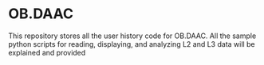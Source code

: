 # OB.DAAC
This repository stores all the user history code for OB.DAAC. All the sample python scripts for reading, displaying, and analyzing L2 and L3 data will be explained and provided
